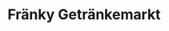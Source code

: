 ---
title: "Fränky Getränkemarkt"
url: /nuernberg/fraenky-getraenkemarkt-wiesbadener-strasse/
shop: Getränke
---